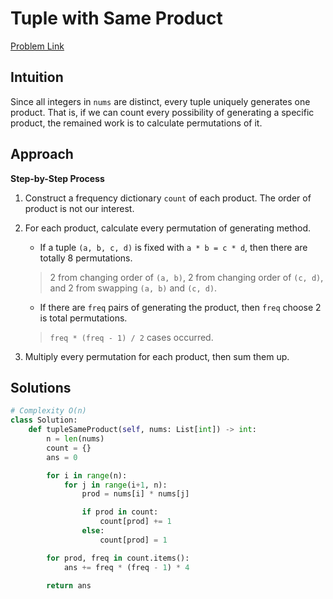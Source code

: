 **Tuple with Same Product**
=
[Problem Link](https://leetcode.com/problems/tuple-with-same-product/description)

## Intuition
Since all integers in `nums` are distinct, every tuple uniquely generates one product. That is, 
if we can count every possibility of generating a specific product, the remained work is 
to calculate permutations of it.

## Approach
**Step-by-Step Process**

1. Construct a frequency dictionary `count` of each product. The order of product is not our interest.

2. For each product, calculate every permutation of generating method.
    - If a tuple `(a, b, c, d)` is fixed with `a * b = c * d`, then there are totally 8 permutations.
     > 2 from changing order of `(a, b)`, 2 from changing order of `(c, d)`, and 2 from swapping `(a, b)` and `(c, d)`.
    - If there are `freq` pairs of generating the product, then `freq` choose 2 is total permutations.
     > `freq * (freq - 1) / 2` cases occurred.

3. Multiply every permutation for each product, then sum them up.
  
## Solutions
```python
# Complexity O(n)
class Solution:
    def tupleSameProduct(self, nums: List[int]) -> int:
        n = len(nums)
        count = {}
        ans = 0

        for i in range(n):
            for j in range(i+1, n):
                prod = nums[i] * nums[j]

                if prod in count:
                    count[prod] += 1
                else:   
                    count[prod] = 1

        for prod, freq in count.items():
            ans += freq * (freq - 1) * 4

        return ans
```
